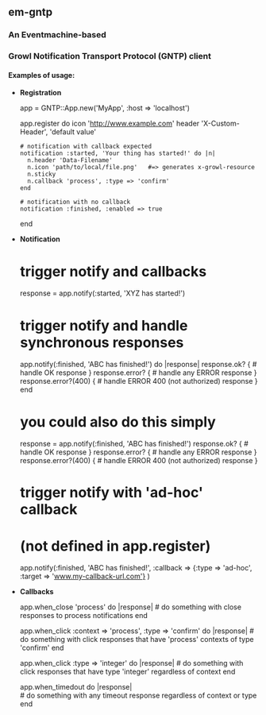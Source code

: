 ## em-gntp
### An Eventmachine-based 
### Growl Notification Transport Protocol (GNTP) client 

#### Examples of usage:

- **Registration**

    app = GNTP::App.new('MyApp', :host => 'localhost')
    
    app.register do
      icon 'http://www.example.com'
      header 'X-Custom-Header', 'default value'

      # notification with callback expected
      notification :started, 'Your thing has started!' do |n|
        n.header 'Data-Filename'
        n.icon 'path/to/local/file.png'   #=> generates x-growl-resource
        n.sticky
        n.callback 'process', :type => 'confirm'
      end
      
      # notification with no callback
      notification :finished, :enabled => true
      
    end

- **Notification**
    
    #  trigger notify and callbacks
    response =  app.notify(:started, 'XYZ has started!')
    
    #  trigger notify and handle synchronous responses
    app.notify(:finished, 'ABC has finished!') do |response|
      response.ok? { # handle OK response }
      response.error?  { # handle any ERROR response }
      response.error?(400) { # handle ERROR 400 (not authorized) response }
    end

    # you could also do this simply
    response = app.notify(:finished, 'ABC has finished!') 
    response.ok? { # handle OK response }
    response.error?  { # handle any ERROR response }
    response.error?(400) { # handle ERROR 400 (not authorized) response }
    
    
    # trigger notify with 'ad-hoc' callback
    # (not defined in app.register)
    app.notify(:finished, 'ABC has finished!', 
               :callback => {:type => 'ad-hoc', 
                             :target => 'www.my-callback-url.com'}
              )
    
- **Callbacks**

    app.when_close 'process' do |response|
      # do something with close responses to process notifications
    end
      
    app.when_click :context => 'process', :type => 'confirm' do |response|
      # do something with click responses that have 'process' contexts of type 'confirm'
    end
      
    app.when_click :type => 'integer' do |response|
      # do something with click responses that have type 'integer' regardless of context
    end
      
    app.when_timedout do |response|  
      # do something with any timeout response regardless of context or type
    end

    
